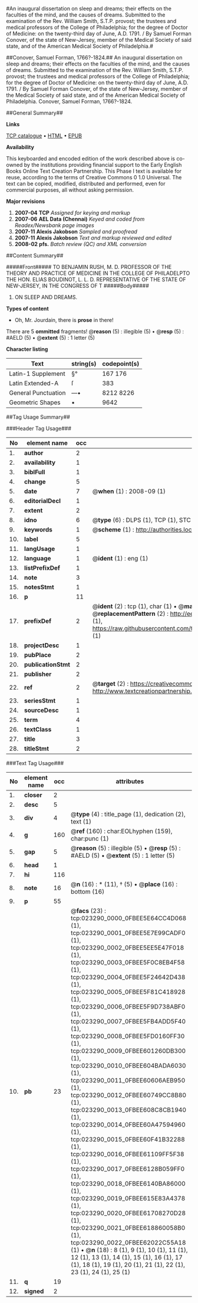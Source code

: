 #An inaugural dissertation on sleep and dreams; their effects on the faculties of the mind, and the causes of dreams. Submitted to the examination of the Rev. William Smith, S.T.P. provost; the trustees and medical professors of the College of Philadelphia; for the degree of Doctor of Medicine: on the twenty-third day of June, A.D. 1791. / By Samuel Forman Conover, of the state of New-Jersey, member of the Medical Society of said state, and of the American Medical Society of Philadelphia.#

##Conover, Samuel Forman, 1766?-1824.##
An inaugural dissertation on sleep and dreams; their effects on the faculties of the mind, and the causes of dreams. Submitted to the examination of the Rev. William Smith, S.T.P. provost; the trustees and medical professors of the College of Philadelphia; for the degree of Doctor of Medicine: on the twenty-third day of June, A.D. 1791. / By Samuel Forman Conover, of the state of New-Jersey, member of the Medical Society of said state, and of the American Medical Society of Philadelphia.
Conover, Samuel Forman, 1766?-1824.

##General Summary##

**Links**

[TCP catalogue](http://www.ota.ox.ac.uk/tcp/)  • 
[HTML](http://tei.it.ox.ac.uk/tcp/Texts-HTML/free/N17/N17980.html)  • 
[EPUB](http://tei.it.ox.ac.uk/tcp/Texts-EPUB/free/N17/N17980.epub)

**Availability**

This keyboarded and encoded edition of the
	       work described above is co-owned by the institutions
	       providing financial support to the Early English Books
	       Online Text Creation Partnership. This Phase I text is
	       available for reuse, according to the terms of Creative
	       Commons 0 1.0 Universal. The text can be copied,
	       modified, distributed and performed, even for
	       commercial purposes, all without asking permission.

**Major revisions**

1. __2007-04__ __TCP__ *Assigned for keying and markup*
1. __2007-06__ __AEL Data (Chennai)__ *Keyed and coded from Readex/Newsbank page images*
1. __2007-11__ __Alexis Jakobson__ *Sampled and proofread*
1. __2007-11__ __Alexis Jakobson__ *Text and markup reviewed and edited*
1. __2008-02__ __pfs.__ *Batch review (QC) and XML conversion*

##Content Summary##

#####Front#####
TO BENJAMIN RUSH, M. D. PROFESSOR OF THE THEORY AND PRACTICE OF MEDICINE IN THE COLLEGE OF PHILADELPTO THE HON. ELIAS BOUDINOT, L. L. D. REPRESENTATIVE OF THE STATE OF NEW-JERSEY, IN THE CONGRESS OF T
#####Body#####

1. ON SLEEP AND DREAMS.

**Types of content**

  * Oh, Mr. Jourdain, there is **prose** in there!

There are 5 **ommitted** fragments! 
 @__reason__ (5) : illegible (5)  •  @__resp__ (5) : #AELD (5)  •  @__extent__ (5) : 1 letter (5)

**Character listing**


|Text|string(s)|codepoint(s)|
|---|---|---|
|Latin-1 Supplement|§°|167 176|
|Latin Extended-A|ſ|383|
|General Punctuation|—•|8212 8226|
|Geometric Shapes|▪|9642|

##Tag Usage Summary##

###Header Tag Usage###

|No|element name|occ|attributes|
|---|---|---|---|
|1.|__author__|2||
|2.|__availability__|1||
|3.|__biblFull__|1||
|4.|__change__|5||
|5.|__date__|7| @__when__ (1) : 2008-09 (1)|
|6.|__editorialDecl__|1||
|7.|__extent__|2||
|8.|__idno__|6| @__type__ (6) : DLPS (1), TCP (1), STC (1), NOTIS (1), IMAGE-SET (1), EVANS-CITATION (1)|
|9.|__keywords__|1| @__scheme__ (1) : http://authorities.loc.gov/ (1)|
|10.|__label__|5||
|11.|__langUsage__|1||
|12.|__language__|1| @__ident__ (1) : eng (1)|
|13.|__listPrefixDef__|1||
|14.|__note__|3||
|15.|__notesStmt__|1||
|16.|__p__|11||
|17.|__prefixDef__|2| @__ident__ (2) : tcp (1), char (1)  •  @__matchPattern__ (2) : ([0-9\-]+):([0-9IVX]+) (1), (.+) (1)  •  @__replacementPattern__ (2) : http://eebo.chadwyck.com/downloadtiff?vid=$1&page=$2 (1), https://raw.githubusercontent.com/textcreationpartnership/Texts/master/tcpchars.xml#$1 (1)|
|18.|__projectDesc__|1||
|19.|__pubPlace__|2||
|20.|__publicationStmt__|2||
|21.|__publisher__|2||
|22.|__ref__|2| @__target__ (2) : https://creativecommons.org/publicdomain/zero/1.0/ (1), http://www.textcreationpartnership.org/docs/. (1)|
|23.|__seriesStmt__|1||
|24.|__sourceDesc__|1||
|25.|__term__|4||
|26.|__textClass__|1||
|27.|__title__|3||
|28.|__titleStmt__|2||


###Text Tag Usage###

|No|element name|occ|attributes|
|---|---|---|---|
|1.|__closer__|2||
|2.|__desc__|5||
|3.|__div__|4| @__type__ (4) : title_page (1), dedication (2), text (1)|
|4.|__g__|160| @__ref__ (160) : char:EOLhyphen (159), char:punc (1)|
|5.|__gap__|5| @__reason__ (5) : illegible (5)  •  @__resp__ (5) : #AELD (5)  •  @__extent__ (5) : 1 letter (5)|
|6.|__head__|1||
|7.|__hi__|116||
|8.|__note__|16| @__n__ (16) : * (11), † (5)  •  @__place__ (16) : bottom (16)|
|9.|__p__|55||
|10.|__pb__|23| @__facs__ (23) : tcp:023290_0000_0FBEE5E64CC4D068 (1), tcp:023290_0001_0FBEE5E7E99CADF0 (1), tcp:023290_0002_0FBEE5EE5E47F018 (1), tcp:023290_0003_0FBEE5F0C8EB4F58 (1), tcp:023290_0004_0FBEE5F24642D438 (1), tcp:023290_0005_0FBEE5F81C418928 (1), tcp:023290_0006_0FBEE5F9D738ABF0 (1), tcp:023290_0007_0FBEE5FB4ADD5F40 (1), tcp:023290_0008_0FBEE5FD0160FF30 (1), tcp:023290_0009_0FBEE601260DB300 (1), tcp:023290_0010_0FBEE604BADA6030 (1), tcp:023290_0011_0FBEE60606AEB950 (1), tcp:023290_0012_0FBEE60749CC8B80 (1), tcp:023290_0013_0FBEE608C8CB1940 (1), tcp:023290_0014_0FBEE60A47594960 (1), tcp:023290_0015_0FBEE60F41B32288 (1), tcp:023290_0016_0FBEE61109FF5F38 (1), tcp:023290_0017_0FBEE6128B059FF0 (1), tcp:023290_0018_0FBEE6140BA86000 (1), tcp:023290_0019_0FBEE615E83A4378 (1), tcp:023290_0020_0FBEE61708270D28 (1), tcp:023290_0021_0FBEE618860058B0 (1), tcp:023290_0022_0FBEE62022C55A18 (1)  •  @__n__ (18) : 8 (1), 9 (1), 10 (1), 11 (1), 12 (1), 13 (1), 14 (1), 15 (1), 16 (1), 17 (1), 18 (1), 19 (1), 20 (1), 21 (1), 22 (1), 23 (1), 24 (1), 25 (1)|
|11.|__q__|19||
|12.|__signed__|2||
